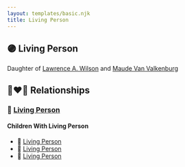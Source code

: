 ```yaml
---
layout: templates/basic.njk
title: Living Person
---
```

## 🟣 Living Person

Daughter of [Lawrence A. Wilson](/people/8/86477632) and [Maude Van Valkenburg](/people/4/43859609)

## 👩‍❤️‍👨 Relationships

### 🔵 [Living Person](/people/4/40788780)

#### Children With Living Person
* 🔵 [Living Person](/people/6/67661860)
* 🔵 [Living Person](/people/7/7835978)
* 🔵 [Living Person](/people/3/37402154)